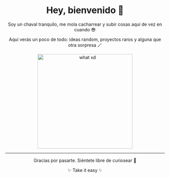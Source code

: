 <h1 align="center">Hey, bienvenido 👋</h1>

<p align="center">Soy un chaval tranquilo, me mola cacharrear y subir cosas aquí de vez en cuando 😎</p>

<p align="center">Aquí verás un poco de todo: ideas random, proyectos raros y alguna que otra sorpresa 🪄</p>

<p align="center">
  <img src="https://media.giphy.com/media/YQitE4YNQNahy/giphy.gif" alt="what xd" width="300" />
</p>

---

<p align="center">Gracias por pasarte. Siéntete libre de curiosear 👀</p>

<p align="center">✨ Take it easy ✨</p>

